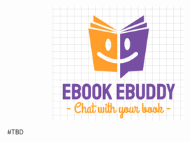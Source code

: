 <p align="center">
  <a href="https://diego-tellez.com/">
    <img alt="apps logo" src="./logo.png" width="300">
  </a>
</p>

#TBD
